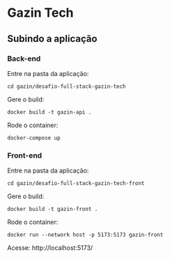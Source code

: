 # Gazin Tech
## Subindo a aplicação

### Back-end
Entre na pasta da aplicação:
```
cd gazin/desafio-full-stack-gazin-tech
```
Gere o build:
```
docker build -t gazin-api .
```
Rode o container:
```
docker-compose up
```

### Front-end
Entre na pasta da aplicação:
```
cd gazin/desafio-full-stack-gazin-tech-front
```
Gere o build:
```
docker build -t gazin-front .
```
Rode o container:
```
docker run --network host -p 5173:5173 gazin-front
```
Acesse: http://localhost:5173/
